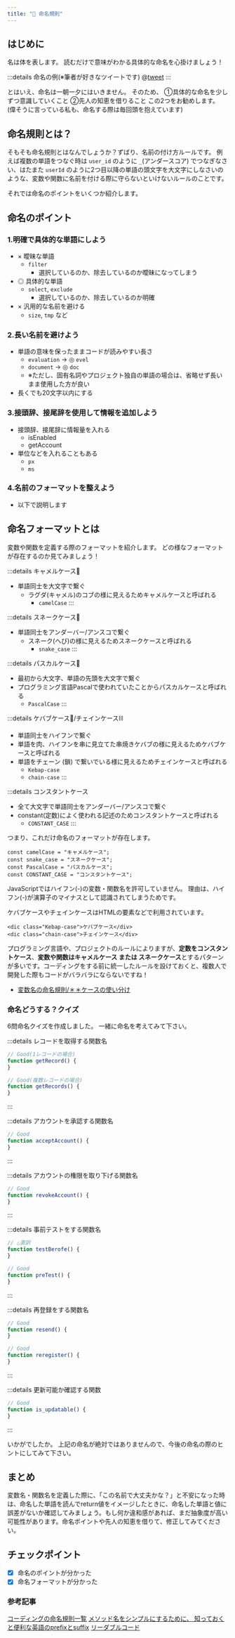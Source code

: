 ```yaml
---
title: "🍵 命名規則"
---
```

## はじめに
名は体を表します。
読むだけで意味がわかる具体的な命名を心掛けましょう！

:::details 命名の例(※筆者が好きなツイートです)
@[tweet](https://twitter.com/hal_cha_n/status/1046371478910844930?s=20)
:::

とはいえ、命名は一朝一夕にはいきません。
そのため、
①具体的な命名を少しずつ意識していくこと
②先人の知恵を借りること
この2つをお勧めします。
(偉そうに言っている私も、命名する際は毎回頭を抱えています)

## 命名規則とは？
そもそも命名規則とはなんでしょうか？ずばり、名前の付け方ルールです。
例えば複数の単語をつなぐ時は `user_id` のように `_`(アンダースコア) でつなぎなさい、はたまた `userId` のように2つ目以降の単語の頭文字を大文字にしなさいのような、変数や関数に名前を付ける際に守らないといけないルールのことです。

それでは命名のポイントをいくつか紹介します。

## 命名のポイント
### 1.明確で具体的な単語にしよう

- × 曖昧な単語
	-  `filter`
		-  選択しているのか、除去しているのか曖昧になってしまう
- ◎ 具体的な単語
	-  `select`, `exclude`
		-  選択しているのか、除去しているのか明確
- × 汎用的な名前を避ける
	- `size`, `tmp` など

### 2.長い名前を避けよう
- 単語の意味を保ったままコードが読みやすい長さ
	- `evaluation` -> ◎ `evel`
	- `document` -> ◎ `doc`
	- ※ただし、固有名詞やプロジェクト独自の単語の場合は、省略せず長いまま使用した方が良い
- 長くでも20文字以内にする

### 3.接頭辞、接尾辞を使用して情報を追加しよう
- 接頭辞、接尾辞に情報量を入れる
	- isEnabled
	- getAccount
- 単位などを入れることもある
	- `px`
	- `ms`

### 4.名前のフォーマットを整えよう
- 以下で説明します

## 命名フォーマットとは
変数や関数を定義する際のフォーマットを紹介します。
どの様なフォーマットが存在するのか見てみましょう！

:::details キャメルケース🐫
- 単語同士を大文字で繋ぐ
	- ラグダ(キャメル)のコブの様に見えるためキャメルケースと呼ばれる
		- `camelCase`
:::

:::details スネークケース🐍
- 単語同士をアンダーバー/アンスコで繋ぐ
	- スネーク(へび)の様に見えるためスネークケースと呼ばれる
		- `snake_case`
:::

:::details パスカルケース🦎
- 最初から大文字、単語の先頭を大文字で繋ぐ
- プログラミング言語Pascalで使われていたことからパスカルケースと呼ばれる
	- `PascalCase`
:::

:::details ケバブケース🍗/チェインケース⛓
- 単語同士をハイフンで繋ぐ
- 単語を肉、ハイフンを串に見立てた串焼きケバブの様に見えるためケバブケースと呼ばれる
- 単語をチェーン (鎖) で繋いでいる様に見えるためチェインケースと呼ばれる
	- `Kebap-case`
	- `chain-case`
:::

:::details コンスタントケース
- 全て大文字で単語同士をアンダーバー/アンスコで繋ぐ
- constant(定数)によく使われる記述のためコンスタントケースと呼ばれる
	- `CONSTANT_CASE`
:::

つまり、これだけ命名のフォーマットが存在します。

```javascript:命名フォーマット一覧
const camelCase = "キャメルケース";
const snake_case = "スネークケース";
const PascalCase = "パスカルケース";
const CONSTANT_CASE = "コンスタントケース";
```

JavaScriptではハイフン(-)の変数・関数名を許可していません。
理由は、ハイフン(-)が演算子のマイナスとして認識されてしまうためです。

ケバブケースやチェインケースはHTMLの要素などで利用されています。
```html:htmlのClass名
<dic class="Kebap-case">ケバブケース</div>
<dic class="chain-case">チェインケース</div>
```

プログラミング言語や、プロジェクトのルールによりますが、**定数をコンスタントケース**、**変数や関数はキャメルケース または スネークケース**とするパターンが多いです。コーディングをする前に統一したルールを設けておくと、複数人で開発した際もコードがバラバラにならないですね！
- [変数名の命名規則/＊＊ケースの使い分け
](https://qiita.com/am_nimitz3/items/7b01af53751dba5d8fb1)


### 命名どうする？クイズ

6問命名クイズを作成しました。
一緒に命名を考えてみて下さい。

:::details レコードを取得する関数名
```javascript
// Good(1レコードの場合)
function getRecord() {
}

// Good(複数レコードの場合)
function getRecords() {
}
```
:::

:::details アカウントを承認する関数名
```javascript
// Good
function acceptAccount() {
}
```
:::

:::details アカウントの権限を取り下げる関数名
```javascript
// Good
function revokeAccount() {
}
```
:::

:::details 事前テストをする関数名
```javascript
// △直訳
function testBerofe() {
}

// Good
function preTest() {
}
```
:::

:::details 再登録をする関数名
```javascript
// Good
function resend() {
}

// Good
function reregister() {
}
```
:::

:::details 更新可能か確認する関数
```javascript
// Good
function is_updatable() {
}
```
:::

いかがでしたか。
上記の命名が絶対ではありませんので、今後の命名の際のヒントにしてみて下さい。

## まとめ
変数名・関数名を定義した際に、「この名前で大丈夫かな？」と不安になった時は、命名した単語を読んでreturn値をイメージしたときに、命名した単語と値に誤差がないか確認してみましょう。もし何か違和感があれば、まだ抽象度が高い可能性があります。命名ポイントや先人の知恵を借りて、修正してみてください。

## チェックポイント
- [x] 命名のポイントが分かった
- [x] 命名フォーマットが分かった

### 参考記事
[コーディングの命名規則一覧](https://murashun.jp/article/programming/naming-conventions.html)
[メソッド名をシンプルにするために、
知っておくと便利な英語のprefixとsuffix](http://blog.codic.jp/2014/12/22/shoud-know-prefix-suffix-for-naming/)
[リーダブルコード](https://www.oreilly.co.jp/books/9784873115658/)